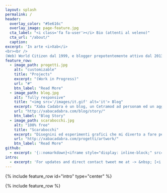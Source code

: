 ```yaml
---
layout: splash
permalink: /
header:
  overlay_color: "#5e616c"
  overlay_image: page-feature.jpg
  cta_label: "<i class='fa fa-user'></i> Bio (attenti al veleno)"
  cta_url: "/about/"
  caption:
excerpt: 'In arte <i>Xab</i>
<br><br />
(Web) World Citizen dal 1999, e blogger prepotentemente attivo dal 2013 su <a href="http://xabacadabra.com/">Xaba Cadabra</a><br /> '
feature_row:
  - image_path: progetti.jpg
    alt: "customizable"
    title: "Projects"
    excerpt: "(Work in Progress)"
    url: "#"
    btn_label: "Read More"
  - image_path: blog.jpg
    alt: "fully responsive"
    title: "<img src='/images/it.gif' alt='it'> Blog"
    excerpt: "Xaba Cadabra è un blog, un Cetramod ad personam ed un aggregatore di tutto quello che combino in rete (o quasi)."
    url: "http://xabacadabra.com/blog/story/"
    btn_label: "Blog Story"
  - image_path: scarabocchi.jpg
    alt: "100% free"
    title: "Scarabocchi"
    excerpt: "Disegnini ed esperimenti grafici che mi diverto a fare per passare il tempo e sperimentare nuovi software"
    url: "http://xabacadabra.com/progetti/artwork/"
    btn_label: "Read More"
github:
  - excerpt: '{::nomarkdown}<iframe style="display: inline-block;" src="https://ghbtns.com/github-btn.html?user=mmistakes&repo=minimal-mistakes&type=star&count=true&size=large" frameborder="0" scrolling="0" width="160px" height="30px"></iframe> <iframe style="display: inline-block;" src="https://ghbtns.com/github-btn.html?user=mmistakes&repo=minimal-mistakes&type=fork&count=true&size=large" frameborder="0" scrolling="0" width="158px" height="30px"></iframe>{:/nomarkdown}'
intro:
  - excerpt: 'For updates and direct contact tweet me at -> &nbsp; [<i class="fa fa-twitter"></i> @xabaras89](https://twitter.com/xabaras89){: .btn .btn--twitter}'
---
```


{% include feature_row id="intro" type="center" %}

{% include feature_row %}
